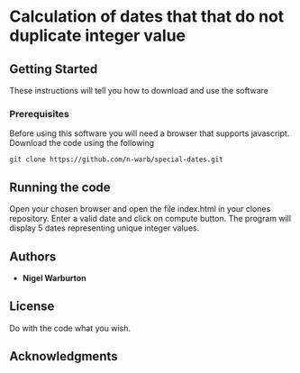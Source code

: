 # Calculation of dates that that do not duplicate integer value


## Getting Started

These instructions will tell you how to download and use the software

### Prerequisites
Before using this software you will need a browser that supports javascript. Download the code using the following

```
git clone https://github.com/n-warb/special-dates.git
```

## Running the code
Open your chosen browser and open the file index.html in your clones repository.
Enter a valid date and click on compute button. The program will display 5 dates representing unique integer values.

## Authors

* **Nigel Warburton** 

## License

Do with the code what you wish.

## Acknowledgments
